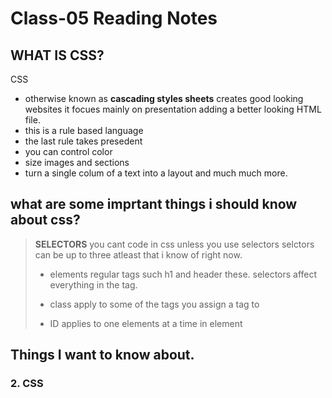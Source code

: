 # Class-05 Reading Notes

## WHAT IS CSS?
CSS 
- otherwise known as **cascading 
styles sheets** creates good looking 
websites it focues mainly on 
presentation adding a better looking 
HTML file. 
- this is a rule based language 
- the last rule takes presedent 
- you can control color 
- size images and sections 
- turn a single colum of a text into a layout and much much more.

## what are some imprtant things i should know about css?

> **SELECTORS** 
 you cant code in css unless you use selectors selctors can be up to three atleast that i know of right now.
>   - elements
> regular tags such h1 and header these.
> selectors affect everything in the tag.
>
>   - class
>  apply to some of the tags you assign a tag to 
>
>   - ID 
> applies to one elements at a time in  element  

## Things I want to know about. 

### 2. CSS